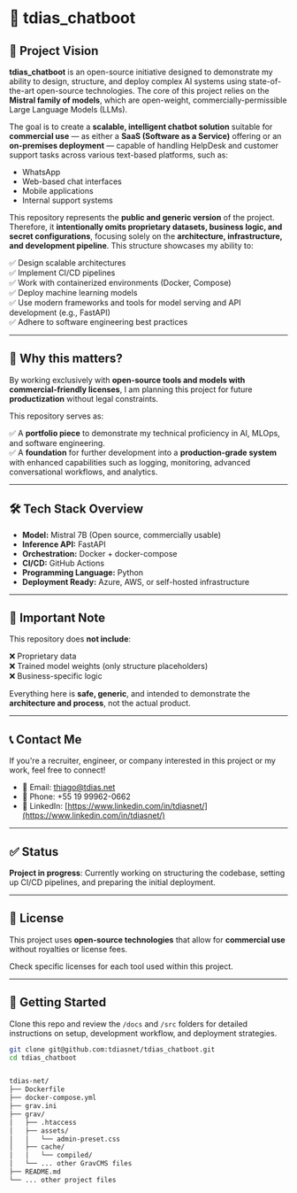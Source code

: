 # 🤖 tdias_chatboot

## 🚀 Project Vision

**tdias_chatboot** is an open-source initiative designed to demonstrate my ability to design, structure, and deploy complex AI systems using state-of-the-art open-source technologies. The core of this project relies on the **Mistral family of models**, which are open-weight, commercially-permissible Large Language Models (LLMs).

The goal is to create a **scalable, intelligent chatbot solution** suitable for **commercial use** — as either a **SaaS (Software as a Service)** offering or an **on-premises deployment** — capable of handling HelpDesk and customer support tasks across various text-based platforms, such as:

- WhatsApp
- Web-based chat interfaces
- Mobile applications
- Internal support systems

This repository represents the **public and generic version** of the project. Therefore, it **intentionally omits proprietary datasets, business logic, and secret configurations**, focusing solely on the **architecture, infrastructure, and development pipeline**. This structure showcases my ability to:

✅ Design scalable architectures  
✅ Implement CI/CD pipelines  
✅ Work with containerized environments (Docker, Compose)  
✅ Deploy machine learning models  
✅ Use modern frameworks and tools for model serving and API development (e.g., FastAPI)  
✅ Adhere to software engineering best practices  

---

## 🎯 Why this matters?

By working exclusively with **open-source tools and models with commercial-friendly licenses**, I am planning this project for future **productization** without legal constraints.

This repository serves as:

✅ A **portfolio piece** to demonstrate my technical proficiency in AI, MLOps, and software engineering.  
✅ A **foundation** for further development into a **production-grade system** with enhanced capabilities such as logging, monitoring, advanced conversational workflows, and analytics.

---

## 🛠️ Tech Stack Overview

- **Model:** Mistral 7B (Open source, commercially usable)  
- **Inference API:** FastAPI  
- **Orchestration:** Docker + docker-compose  
- **CI/CD:** GitHub Actions  
- **Programming Language:** Python  
- **Deployment Ready:** Azure, AWS, or self-hosted infrastructure  

---

## 📌 Important Note

This repository does **not include**:

❌ Proprietary data  
❌ Trained model weights (only structure placeholders)  
❌ Business-specific logic  

Everything here is **safe, generic**, and intended to demonstrate the **architecture and process**, not the actual product.

---

## 📞 Contact Me

If you're a recruiter, engineer, or company interested in this project or my work, feel free to connect!

- 📧 Email: [thiago@tdias.net](mailto:thiago@tdias.net)  
- 📱 Phone: +55 19 99962-0662  
- 💼 LinkedIn: [https://www.linkedin.com/in/tdiasnet/](https://www.linkedin.com/in/tdiasnet/)

---

## ✅ Status

**Project in progress**: Currently working on structuring the codebase, setting up CI/CD pipelines, and preparing the initial deployment.

---

## 📄 License

This project uses **open-source technologies** that allow for **commercial use** without royalties or license fees.

Check specific licenses for each tool used within this project.

---

## 🏁 Getting Started

Clone this repo and review the `/docs` and `/src` folders for detailed instructions on setup, development workflow, and deployment strategies.

```bash
git clone git@github.com:tdiasnet/tdias_chatboot.git
cd tdias_chatboot


tdias-net/
├── Dockerfile
├── docker-compose.yml
├── grav.ini
├── grav/
│   ├── .htaccess
│   ├── assets/
│   │   └── admin-preset.css
│   ├── cache/
│   │   └── compiled/
│   └── ... other GravCMS files
├── README.md
└── ... other project files
